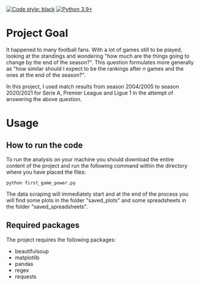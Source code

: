[![Code style: black](https://img.shields.io/badge/code%20style-black-000000.svg)](https://github.com/psf/black)
[![Python 3.9+](https://img.shields.io/badge/python-3.9+-blue.svg)](https://www.python.org/downloads/release/python-390/)
# Project Goal
It happened to many football fans. With a lot of games still to be played, looking at the standings and wondering "how much are the things going to change by the end of the season?". This question formulates more generally as "how similar should I expect to be the rankings after _n_ games and the ones at the end of the season?".

In this project, I used match results from season 2004/2005 to season 2020/2021 for Serie A, Premier League and Ligue 1 in the attempt of answering the above question.

# Usage
## How to run the code
To run the analysis on your machine you should download the entire content of the project and run the following command within the directory where you have placed the files:
```console
python first_game_power.py
```
The data scraping will immediately start and at the end of the process you will find some plots in the folder "saved_plots" and some spreadsheets in the folder "saved_spreadsheets".
## Required packages
The project requires the following packages:
- beautifulsoup
- matplotlib
- pandas
- regex
- requests